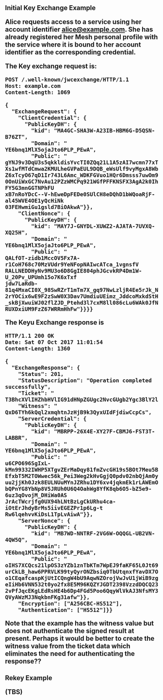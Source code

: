 
<h2>Initial Key Exchange Example

Alice requests access to a service using her account identifier alice@example.com.
She has already registered her Mesh personal profile with the service where it is bound
to her account identifier as the corresponding credential.

The Key exchange request is:


~~~~
POST /.well-known/jwcexchange/HTTP/1.1
Host: example.com
Content-Length: 1069

{
  "ExchangeRequest": {
    "ClientCredential": {
      "PublicKeyDH": {
        "kid": "MA4GC-SHA3W-A23IB-HBM6G-D5QSN-B76ZT",
        "Domain": "
YE6bnq1MlX5ojaJto6PLP_PEwA",
        "Public": "
gYNJ9v3DqU3s5qkkldisYvcTI0ZQq21L1A5zAI7wcmn77xTz_PPIQ0ltP2_AAk9b
Xs1wfMTdCmwa2KMULheGVPaEUL9DQB_eWsUlf9vyMgxA8WbcyzMqttwJzGMb1QXL
Z6xTcyO67qD1Ir743L6Amc_WDKFGVuo1HQr6Dmsss7uwOm98oSW_7ur_ijA_JkBK
0OnUiWxGC7NvAu12PZzWMCPq921WGfPFFKNSFX3AgA2k0Iha-FY5G3mnGGTNPhFU
xB7nRoYDcC--V-hEweDpFEDe0SUlCH8eDQhD1bWQoaRjF-al45WVE4OE1yQcHiNk
03FEHwmiGu1gsld7BiOAkwA"}},
    "ClientNonce": {
      "PublicKeyDH": {
        "kid": "MAY7J-GNYDL-XUWZ2-AJATA-7UVXQ-XQ25H",
        "Domain": "
YE6bnq1MlX5ojaJto6PLP_PEwA",
        "Public": "
QALfOT-zidb1MccOV5Fx7A-r1CoH768c70MzVUdr9YeNFopNAIwcATca_1vgnsfV
RALLNEDDHyNv9MU3o6D8GgIE804phJGcvkRP4Dm1W-U_20Pv_UPUmh15o7K6xTxf
jdw7LaRdb-81q4MxaCI0X_98SwRZrT1mTm7X_gq97NwLzljR4Ee5rJk_Nwh4CNTN
2rYOCix6wE9F2zSwW0X3Dav7UmdiuUEimz_JddcoMxkdStHpb8Kdf7oBhOoeI9G4
_skBjXwuiWJ02flZJD_Ptehd3l7cxM8ll086cLu6WAk0JfNZlp6t9L_h78ekEhGW
RUXDxiUM9FzZ67WRRmHhFw"}}}}
~~~~


The Keyu Exchange response is


~~~~
HTTP/1.1 200 OK
Date: Sat 07 Oct 2017 11:01:54
Content-Length: 1360

{
  "ExchangeResponse": {
    "Status": 201,
    "StatusDescription": "Operation completed successfully",
    "Ticket": "
T3BhcXVlIHZhbHVlIG91dHNpZGUgc2NvcGUgb2Ygc3BlY2lmaWNhdGlvbg",
    "Witness": "
QxD6TYh6kQql2xmqhtnJzHjB9k3QyxUIdFjdiwCcpCs",
    "ServerCredential": {
      "PublicKeyDH": {
        "kid": "MBRPP-26X4E-XY27F-CBMJ6-FST3T-LABBR",
        "Domain": "
YE6bnq1MlX5ojaJto6PLP_PEwA",
        "Public": "
u6CPO696SgIxL-kMn99332IWHP5XTgvZErMaDqy81fmZvcGH19s5BOt7Meu5BLyV
EfxbT5M2TOWwec56k_Pei3Weg2kHvGgjQ0pdv02nbQjAm0y0gataOVIyMGHeR4uf
uu2jjKh0Jzk8EULNUuMYnJZRhu1DY6xv4jqkmEk1rLAWEmO4A5ISNgRhcsyjlehB
bQPnYG8YbNp8V5JRUh0U6Q4OahWg8YfK8qb6O5-bZ5e9-6uz3qOvojM_DHiWa0AS
JrAcTWcrjfg0UX94hLNtBzLgCkURhu4ca-iOtErJhdyBrMs5iivEGEZPr1p6Lg-t
Rw6lqehvvKiDsL1TpLvAiwA"}},
    "ServerNonce": {
      "PublicKeyDH": {
        "kid": "MB7WD-NNTRF-2VG6W-OQQGL-UB2VN-4QW5Q",
        "Domain": "
YE6bnq1MlX5ojaJto6PLP_PEwA",
        "Public": "
oIHS7XCQcs21lpOS3zYZb1znTbKTm7WpEJ9faKF65L0Jt69ephr5mUGULJmmRhc6
urCkLB_haw6PPRVLK99tyQyrONZbsiq0TbUtqnxfYavDX7O1d8oxVrUHVdALpkhe
o1CEqafcaspKjUtICQngW4bU9AqwNZOrojVwJvU1jWiB9zgLsT92XFnIMFX8val1
eIiHb6VNN532t0yo2fx8E5M96KQZYJGDT2398VzzdDQCQ23tNkR1fGP3cJWEa9TC
2vPfJqcEKgLEdRsHE4b6Dp4FGd5Poo6QqyWlVkAJ3NfsMY3XOoQF1MiOZAxE9rPA
QVyAWzMJ3NqkbnFKg31afw"}},
    "Encryption": ["A256CBC-HS512"],
    "Authentication": ["HS512"]}}
~~~~


Note that the example has the witness value but does not authenticate the signed 
result at present. Perhaps it would be better to create the witness value from the 
ticket data which eliminates the need for authenticating the response??


<h2>Rekey Example

(TBS)

